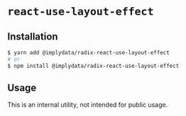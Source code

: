 # `react-use-layout-effect`

## Installation

```sh
$ yarn add @implydata/radix-react-use-layout-effect
# or
$ npm install @implydata/radix-react-use-layout-effect
```

## Usage

This is an internal utility, not intended for public usage.
